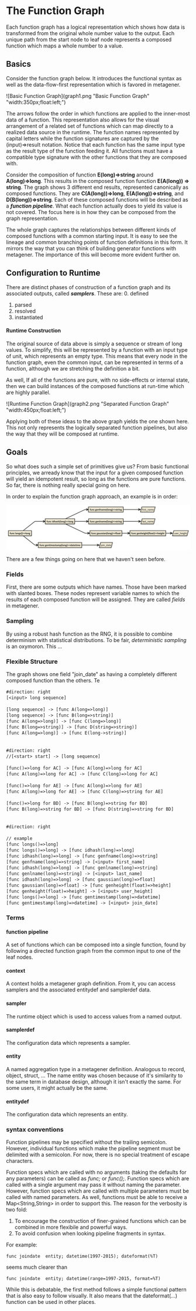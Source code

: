 The Function Graph
==================

Each function graph has a logical representation which shows how data is transformed from the original whole number value to the output. Each unique path from the start node to leaf node represents a composed function which maps a whole number to a value.


## Basics

Consider the function graph below. It introduces the functional syntax as well as the data-flow-first representation which is favored in metagener.

![Basic Function Graph](graph1.png "Basic Function Graph" "width:350px;float:left;")

The arrows follow the order in which functions are applied to the inner-most data of a function. This representation also allows for the visual arrangement of a related set of functions which can map directly to a realized data source in the runtime. The function names represented by capital letters while the function signatures are captured by the (input)=>result notation. Notice that each function has the same input type as the result type of the function feeding it. All functions must have a compatible type signature with the other functions that they are composed with. 

Consider the composition of function __E(long)=>string__ around __A(long)=>long__. This results in the composed function function __E(A(long)) => string__. The graph shows 3 different end results, represented canonically as composed functions. They are __C(A(long))=>long__, __E(A(long))=>string__, and __D(B(long))=>string__. Each of these composed functions will be described as a ___function pipeline___. What each function actually does to yield its value is not covered. The focus here is in how they can be composed from the graph representation.

The whole graph captures the relationships between different kinds of composed functions with a common starting input. It is easy to see the lineage and common branching points of function definitions in this form.  It mirrors the way that you can think of building generator functions with metagener. The importance of this will become more evident further on.

## Configuration to Runtime

There are distinct phases of construction of a function graph and its associated outputs, called ___samplers___. These are:
0. defined
1. parsed
2. resolved
3. instantiated



#### Runtime Construction

The original source of data above is simply a sequence or stream of long values. To simplify, this will be represented by a function with an input type of unit, which represents an empty type. This means that every node in the function graph, even the common input, can be represented in terms of a function, although we are stretching the definition a bit.

As well, If all of the functions are pure, with no side-effects or internal state, then we can build instances of the composed functions at run-time which are highly parallel.

![Runtime Function Graph](graph2.png "Separated Function Graph" "width:450px;float:left;")

Applying both of these ideas to the above graph yields the one shown here. This not only represents the logically separated function pipelines, but also the way that they will be composed at runtime.

## Goals

So what does such a simple set of primitives give us? From basic functional principles, we arready know that the input for a given composed function will yield an idempotent result, so long as the functions are pure functions. So far, there is nothing really special going on here.

In order to explain the function graph approach, an example is in order:

![Example graph](graph3.png)

There are a few things going on here that we haven't seen before. 

### Fields

First, there are some outputs which have names. Those have been marked with slanted boxes. These nodes represent variable names to which the results of each composed function will be assigned. They are called _fields_ in metagener.

### Sampling

By using a robust hash function as the RNG, it is possible to combine determinism with statistical distributions. To be fair, _deterministic sampling_ is an oxymoron. This ...

### Flexible Structure

The graph shows one field "join_date" as having a completely different composed function than the others. Te 


	#direction: right
    [<input> long sequence]

    [long sequence] -> [func A(long=>long)]
    [long sequence] -> [func B(long=>string)]
    [func A(long=>long)] -> [func C(long=>long)]
    [func B(long=>string)] -> [func D(string=>string)]
    [func A(long=>long)] -> [func E(long->string)]


    #direction: right
    //[<start> start] -> [long sequence]

    [func()=>long for AC] -> [func A(long)=>long for AC]
    [func A(long)=>long for AC] -> [func C(long)=>long for AC]

    [func()=>long for AE] -> [func A(long)=>long for AE]
    [func A(long)=>long for AE] -> [func C(long)=>string for AE]

    [func()=>long for BD] -> [func B(long)=>string for BD]
    [func B(long)=>string for BD] -> [func D(string)=>string for BD]
    
    
    #direction: right

	// example
    [func longs()=>long]
    [func longs()=>long] -> [func idhash(long)=>long]
    [func idhash(long)=>long] -> [func genfname(long)=>string]
    [func genfname(long)=>string] -> [<input> first_name]
    [func idhash(long)=>long] -> [func genlname(long)=>string]
    [func genlname(long)=>string] -> [<input> last_name]
    [func idhash(long)=>long] -> [func gaussian(long)=>float]
    [func gaussian(long)=>float] -> [func genheight(float)=>height]
    [func genheight(float)=>height] -> [<input> user_height]
    [func longs()=>long] -> [func gentimestamp(long)=>datetime]
    [func gentimestamp(long)=>datetime] -> [<input> join_date]

### Terms

#### function pipeline

A set of functions which can be composed into a single function, found by following a directed function graph from the common input to one of the leaf nodes.

#### context

A context holds a metagener graph definition. From it, you can access samplers and the associated entitydef and samplerdef data.

#### sampler

The runtime object which is used to access values from a named output.

#### samplerdef

The configuration data which represents a sampler.

#### entity

A named aggregation type in a metagener definition. Analogous to record, object, struct, ...   The name entity was chosen because of it's similarity to the same term in database design, although it isn't exactly the same. For some users, it might actually be the same.

#### entitydef

The configuration data which represents an entity.


### syntax conventions

Function pipelines may be specified without the trailing semicolon. However, individual functions which make the pipeline segment must be delimited with a semicolon.
For now, there is no special treatment of escape characters.

Function specs which are called with no arguments (taking the defaults for any parameters) can be called as _func;_ or _func();_. Function specs which are called with a single argument may pass it without naming the parameter. However, function specs which are called with multiple parameters must be called with named parameters. As well, functions must be able to receive a Map<String,String> in order to support this. The reason for the verbosity is two fold:
1. To encourage the construction of finer-grained functions which can be combined in more flexibile and powerful ways.
2. To avoid confusion when looking pipeline fragments in syntax.

For example:

    func joindate  entity; datetime(1997-2015); dateformat(%T)

seems much clearer than

    func joindate  entity; datetime(range=1997-2015, format=%T)

While this is debatable, the first method follows a simple functional pattern that is also easy to follow visually. It also means that the dateformat(...) function can be used in other places.
